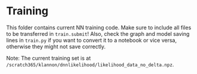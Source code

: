 # Training

This folder contains current NN training code. Make sure to include all files to be transferred in `train.submit`! Also, check the graph and model saving lines in `train.py` if you want to convert it to a notebook or vice versa, otherwise they might not save correctly.

Note: The current training set is at `/scratch365/klannon/dnnlikelihood/likelihood_data_no_delta.npz`.